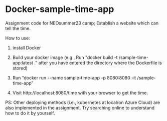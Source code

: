 # Docker-sample-time-app
Assignment code for NEOsummer23 camp; Establish a website which can tell the time.

How to use:

  1.  install Docker
    
  2.  Build your docker image (e.g., Run "docker build -t <YOUR Dockerhub USERNAME>/sample-time-app:latest .” after you have entered the directory where the Dockerfile is stored)
    
  3.  Run “docker run --name sample-time-app -p 8080:8080 -it <YOUR Dockerhub USERNAME>/sample-time-app”
    
  4.  Visit http://localhost:8080/time with your browser to get the time.

PS: Other deploying methods (i.e., kubernetes at local/on Azure Cloud) are also implemented in the assignment. Try searching online to understand how to do it by yourself.
